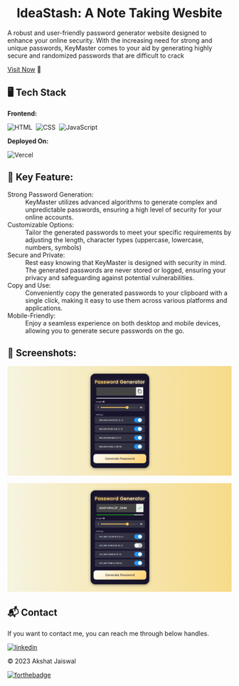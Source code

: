 <h1 align="center">IdeaStash: A Note Taking Wesbite</h1>
A robust and user-friendly password generator website designed to enhance your online security. With the increasing need for strong and unique passwords, KeyMaster comes to your aid by generating highly secure and randomized passwords that are difficult to crack

[Visit Now](https://password-generator-zethyst.vercel.app/) 🚀

## 🖥️ Tech Stack
**Frontend:**

![HTML](https://img.shields.io/badge/HTML5-E34F26?style=for-the-badge&logo=html5&logoColor=white)&nbsp;
![CSS](https://img.shields.io/badge/CSS3-1572B6?style=for-the-badge&logo=css3&logoColor=white)&nbsp;
![JavaScript](https://img.shields.io/badge/JavaScript-F7DF1E?style=for-the-badge&logo=javascript&logoColor=black)&nbsp;


**Deployed On:**

![Vercel](https://img.shields.io/badge/Vercel-000000?style=for-the-badge&logo=vercel&logoColor=white)


## 📌 Key Feature:
<dl>
<dt>Strong Password Generation:</dt><dd> KeyMaster utilizes advanced algorithms to generate complex and unpredictable passwords, ensuring a high level of security for your online accounts.</dd>

<dt>Customizable Options:</dt><dd> Tailor the generated passwords to meet your specific requirements by adjusting the length, character types (uppercase, lowercase, numbers, symbols)</dd>

<dt>Secure and Private:</dt><dd> Rest easy knowing that KeyMaster is designed with security in mind. The generated passwords are never stored or logged, ensuring your privacy and safeguarding against potential vulnerabilities.</dd>

<dt>Copy and Use:</dt><dd> Conveniently copy the generated passwords to your clipboard with a single click, making it easy to use them across various platforms and applications.</dd>

<dt>Mobile-Friendly:</dt><dd> Enjoy a seamless experience on both desktop and mobile devices, allowing you to generate secure passwords on the go.</dd>

</dl>


## 📌 Screenshots:
![home](/img/home.png)

![Password Copied!](/img/copied.png)



<h2>📬 Contact</h2>

If you want to contact me, you can reach me through below handles.

[![linkedin](https://img.shields.io/badge/LinkedIn-0077B5?style=for-the-badge&logo=linkedin&logoColor=white)](https://www.linkedin.com/in/akshat-jaiswal-4664a2197)

© 2023 Akshat Jaiswal


[![forthebadge](https://forthebadge.com/images/badges/built-with-love.svg)](https://forthebadge.com)
